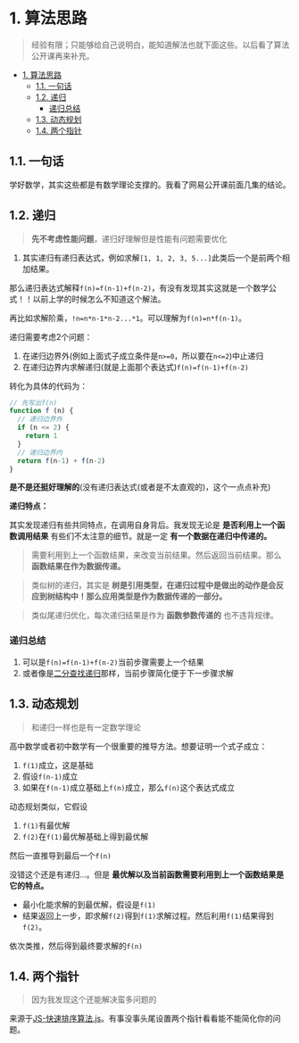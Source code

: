 # 1. 算法思路
> 经验有限；只能够给自己说明白，能知道解法也就下面这些。以后看了算法公开课再来补充。

<!-- TOC -->

- [1. 算法思路](#1-算法思路)
  - [1.1. 一句话](#11-一句话)
  - [1.2. 递归](#12-递归)
    - [递归总结](#递归总结)
  - [1.3. 动态规划](#13-动态规划)
  - [1.4. 两个指针](#14-两个指针)

<!-- /TOC -->

## 1.1. 一句话

学好数学，其实这些都是有数学理论支撑的。我看了网易公开课前面几集的结论。

## 1.2. 递归

> **先不考虑性能问题**，递归好理解但是性能有问题需要优化

1. 其实递归有递归表达式，例如求解`[1, 1, 2, 3, 5...]`此类后一个是前两个相加结果。

那么递归表达式解释`f(n)=f(n-1)+f(n-2)`，有没有发现其实这就是一个数学公式！！以前上学的时候怎么不知道这个解法。

再比如求解阶乘，`!n=n*n-1*n-2...*1`。可以理解为`f(n)=n*f(n-1)`。

递归需要考虑2个问题：

1. 在递归边界外(例如上面式子成立条件是`n>=0`，所以要在`n<=2`)中止递归
2. 在递归边界内求解递归(就是上面那个表达式)`f(n)=f(n-1)+f(n-2)`

转化为具体的代码为：

```JavaScript
// 先写出f(n)
function f (n) {
  // 递归边界外
  if (n <= 2) {
    return 1
  }
  // 递归边界内
  return f(n-1) + f(n-2)
}
```

**是不是还挺好理解的**(没有递归表达式(或者是不太直观的)，这个一点点补充)

**递归特点：**

其实发现递归有些共同特点，在调用自身背后。我发现无论是 **是否利用上一个函数调用结果** 有些们不太注意的细节。就是一定 **有一个数据在递归中传递的。**

> 需要利用到上一个函数结果，来改变当前结果。然后返回当前结果。那么 **函数结果在作为数据传递。**

> 类似树的递归，其实是 **树是引用类型，在递归过程中是做出的动作是会反应到树结构中！那么应用类型是作为数据传递的一部分。**

> 类似尾递归优化，每次递归结果是作为 **函数参数传递的** 也不违背规律。

### 递归总结

1. 可以是`f(n)=f(n-1)+f(n-2)`当前步骤需要上一个结果
2. 或者像是[二分查找递归](https://github.com/JiangWeixian/JS-Tips/blob/master/Grammar/JS-Array-%E4%BA%8C%E5%88%86%E6%9F%A5%E6%89%BE.md)那样，当前步骤简化便于下一步骤求解

## 1.3. 动态规划

> 和递归一样也是有一定数学理论

高中数学或者初中数学有一个很重要的推导方法。想要证明一个式子成立：

1. `f(1)`成立，这是基础
2. 假设`f(n-1)`成立
3. 如果在`f(n-1)`成立基础上`f(n)`成立，那么`f(n)`这个表达式成立

动态规划类似，它假设

1. `f(1)`有最优解
2. `f(2)`在`f(1)`最优解基础上得到最优解

然后一直推导到最后一个`f(n)`

没错这个还是有递归...。但是 **最优解以及当前函数需要利用到上一个函数结果是它的特点。**

* 最小化能求解的到最优解，假设是`f(1)`
* 结果返回上一步，即求解`f(2)`得到`f(1)`求解过程。然后利用`f(1)`结果得到`f(2)`。

依次类推，然后得到最终要求解的`f(n)`

## 1.4. 两个指针

> 因为我发现这个还能解决蛮多问题的

来源于[JS-快速排序算法.js](https://github.com/JiangWeixian/JS-Books/blob/master/JS%E6%95%B0%E6%8D%AE%E7%BB%93%E6%9E%84%E4%B8%8E%E7%AE%97%E6%B3%95/%E7%AE%97%E6%B3%95%E9%83%A8%E5%88%86/%E6%8E%92%E5%BA%8F%E7%AE%97%E6%B3%95/quickSort.js)。有事没事头尾设置两个指针看看能不能简化你的问题。